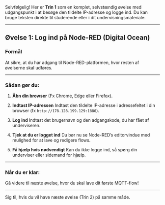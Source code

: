 Selvfølgelig! Her er **Trin 1** som en komplet, selvstændig øvelse med udgangspunkt i at besøge den tildelte IP-adresse og logge ind. Du kan bruge teksten direkte til studerende eller i dit undervisningsmateriale.

---

## **Øvelse 1: Log ind på Node-RED (Digital Ocean)**

### **Formål**

At sikre, at du har adgang til Node-RED-platformen, hvor resten af øvelserne skal udføres.

---

### **Sådan gør du:**

1. **Åbn din browser**
   (Fx Chrome, Edge eller Firefox).

2. **Indtast IP-adressen**
   Indtast den tildelte IP-adresse i adressefeltet i din browser (fx `http://178.128.199.129:1880`).

3. **Log ind**
   Indtast det brugernavn og den adgangskode, du har fået af underviseren.

4. **Tjek at du er logget ind**
   Du bør nu se Node-RED’s editorvindue med mulighed for at lave og redigere flows.

5. **Få hjælp hvis nødvendigt**
   Kan du ikke logge ind, så spørg din underviser eller sidemand for hjælp.

---

### **Når du er klar:**

Gå videre til næste øvelse, hvor du skal lave dit første MQTT-flow!

---

Sig til, hvis du vil have næste øvelse (Trin 2) på samme måde.

